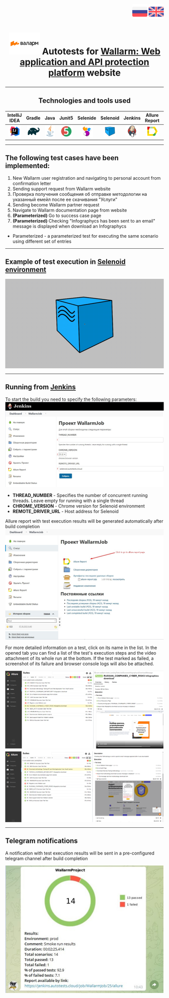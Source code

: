<div class="row" align="right">
  <a href="/README.md"><img src="images/RU.png" title ="Go to Russian version"></a>
 <a href="/README_EN.md"><img src="images/EN.png" title ="Go to English version"></a>
</div>

# <p align="center"> <img src="images/Wallarm.png" width="100" height="70">  Autotests for [Wallarm: Web application and API protection platform](https://www.wallarm.ru/) website</p>
___
##  <p align="center"> Technologies and tools used </p>
| IntelliJ IDEA | Gradle | Java | Junit5 | Selenide | Selenoid | Jenkins | Allure Report | Allure TestOps | Telegram (notifications) |
|:------:|:----:|:----:|:------:|:------:|:--------:|:--------:|:-------------:|:---------:|:-------:|
| <img src="images/Intellij.svg" width="40" height="40"> | <img src="images/Gradle.svg" width="40" height="40"> | <img src="images/Java.svg" width="40" height="40"> | <img src="images/Junit5.svg" width="40" height="40"> | <img src="images/Selenide.svg" width="40" height="40"> | <img src="images/Selenoid.svg" width="40" height="40"> | <img src="images/Jenkins.svg" width="40" height="40"> | <img src="images/Allure Report.svg" width="40" height="40"> | <img src="images/Allure TestOps.svg" width="40" height="40"> | <img src="images/Telegram.svg" width="40" height="40"> |

___
## The following test cases have been implemented:

1. New Wallarm user registration and navigating to personal account from confirmation letter
2. Sending support request from Wallarm website
3. Проверка получения сообщения об отправке методологии на указанный емейл после ее скачивания "Услуги"
4. Sending become Wallarm partner request
5. Navigate to Wallarm documentation page from website
6. **(Parameterized)** Go to success case page
7. **(Parameterized)** Checking "Infographycs has been sent to an email" message is displayed when download an Infographycs 
* Parameterized - a parameterized test for executing the same scenario using different set of entries 

___

## Example of test execution in [**Selenoid environment**](https://selenoid.autotests.cloud/#/)
![Selenoid](images/SelenoidVideo.gif)

___

## Running from [**Jenkins**](https://jenkins.autotests.cloud/job/WallarmJob/build?delay=0sec)
To start the build you need to specify the following parameters:
![RunParameters](images/JenkinsBuildStart.jpg)
* **THREAD_NUMBER** - Specifies the number of concurrent running threads. Leave empty for running with a single thread
* **CHROME_VERSION** - Chrome version for Selenoid environment
* **REMOTE_DRIVER_URL** - Host address for Selenoid

Allure report with test execution results will be generated automatically after build completion  
![BuildFinished](images/JenkinsBuildFinishedEN.jpg)

For more detailed information on a test, click on its name in the list. In the opened tab you can find a list of the test's execution steps and the video attachment of its whole run at the bottom. If the test marked as failed, a screenshot of its failure and browser console logs will also be attached.

![TestSuccess](images/AllureResult.png)
![TestFailed](images/AllureFailResult.png)

___
## Telegram notifications
A notification with test execution results will be sent in a pre-configured telegram channel after build completion

![TelegramBot](images/TelegramNotEN.jpg)
